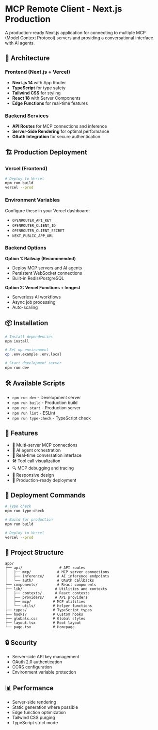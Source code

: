 # MCP Remote Client - Next.js Production

A production-ready Next.js application for connecting to multiple MCP (Model Context Protocol) servers and providing a conversational interface with AI agents.

## 🚀 Architecture

### Frontend (Next.js + Vercel)
- **Next.js 14** with App Router
- **TypeScript** for type safety
- **Tailwind CSS** for styling
- **React 18** with Server Components
- **Edge Functions** for real-time features

### Backend Services
- **API Routes** for MCP connections and inference
- **Server-Side Rendering** for optimal performance
- **OAuth Integration** for secure authentication

## 🏗️ Production Deployment

### Vercel (Frontend)
```bash
# Deploy to Vercel
npm run build
vercel --prod
```

### Environment Variables
Configure these in your Vercel dashboard:
- `OPENROUTER_API_KEY`
- `OPENROUTER_CLIENT_ID`
- `OPENROUTER_CLIENT_SECRET`
- `NEXT_PUBLIC_APP_URL`

### Backend Options

**Option 1: Railway (Recommended)**
- Deploy MCP servers and AI agents
- Persistent WebSocket connections
- Built-in Redis/PostgreSQL

**Option 2: Vercel Functions + Inngest**
- Serverless AI workflows
- Async job processing
- Auto-scaling

## 📦 Installation

```bash
# Install dependencies
npm install

# Set up environment
cp .env.example .env.local

# Start development server
npm run dev
```

## 🛠️ Available Scripts

- `npm run dev` - Development server
- `npm run build` - Production build
- `npm run start` - Production server
- `npm run lint` - ESLint
- `npm run type-check` - TypeScript check

## 🔧 Features

- 🔗 Multi-server MCP connections
- 🤖 AI agent orchestration
- 💬 Real-time conversation interface
- 🛠️ Tool call visualization
- 🔍 MCP debugging and tracing
- 📱 Responsive design
- 🚀 Production-ready deployment

## 🚀 Deployment Commands

```bash
# Type check
npm run type-check

# Build for production
npm run build

# Deploy to Vercel
vercel --prod
```

## 📁 Project Structure

```
app/
├── api/                 # API routes
│   ├── mcp/            # MCP server connections
│   ├── inference/      # AI inference endpoints
│   └── auth/           # OAuth callbacks
├── components/         # React components
├── lib/               # Utilities and contexts
│   ├── contexts/      # React contexts
│   ├── providers/     # API providers
│   ├── mcp/          # MCP utilities
│   └── utils/        # Helper functions
├── types/            # TypeScript types
├── hooks/            # Custom hooks
├── globals.css       # Global styles
├── layout.tsx        # Root layout
└── page.tsx          # Homepage
```

## 🔒 Security

- Server-side API key management
- OAuth 2.0 authentication
- CORS configuration
- Environment variable protection

## 📊 Performance

- Server-side rendering
- Static generation where possible
- Edge function optimization
- Tailwind CSS purging
- TypeScript strict mode